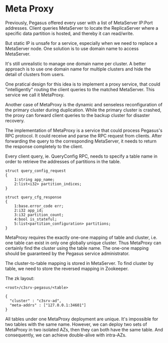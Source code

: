 # Meta Proxy

Previously, Pegasus offered every user with a list of MetaServer IP:Port addresses. Client queries MetaServer to locate the ReplicaServer where a specific data partition is hosted, and thereby it can read/write. 

But static IP is unsafe for a service, especially when we need to replace a MetaServer node. One solution is to use domain name to access MetaServer.

It's still unrealistic to manage one domain name per cluster. A better approach is to use one domain name for multiple clusters and hide the detail of clusters from users.

One pratical design for this idea is to implement a proxy service, that could "intelligently" routing the client queries to the matched MetaServer. This service we call it MetaProxy.

Another case of MetaProxy is the dynamic and senseless reconfiguration of the primary cluster during duplication. While the primary cluster is crashed, the proxy can forward client queries to the backup cluster for disaster recovery.

The implementation of MetaProxy is a service that could process Pegasus's RPC protocol. It could receive and parse the RPC request from clients. After forwarding the query to the corresponding MetaServer, it needs to return the response completely to the client.

Every client query, ie. QueryConfig RPC, needs to specify a table name in order to retrieve the addresses of partitions in the table. 

```thrift
struct query_config_request
{
    1:string app_name;
    2:list<i32> partition_indices;
}

struct query_cfg_response
{
    1:base.error_code err;
    2:i32 app_id;
    3:i32 partition_count;
    4:bool is_stateful;
    5:list<partition_configuration> partitions;
}
```

MetaProxy requires the exactly one-one mapping of table and cluster, i.e. one table can exist in only one globally unique cluster. Thus MetaProxy can certainly find the cluster using the table name.
The one-one mapping should be guaranteed by the Pegasus service administrator.

The cluster-to-table mapping is stored in MetaServer. To find cluster by table, we need to store the reversed mapping in Zookeeper.

The zk layout:

```
<root>/c3srv-pegasus/<table>

{
  "cluster" : "c3srv-ad",
  "meta-addrs" : ["127.0.0.1:34601"]
}
```

All tables under one MetaProxy deployment are unique. It's impossible for two tables with the same name. However, we can deploy two sets of MetaProxy in two isolated AZs, then they can both have the same table. And consequently, we can achieve double-alive with intra-AZs.
